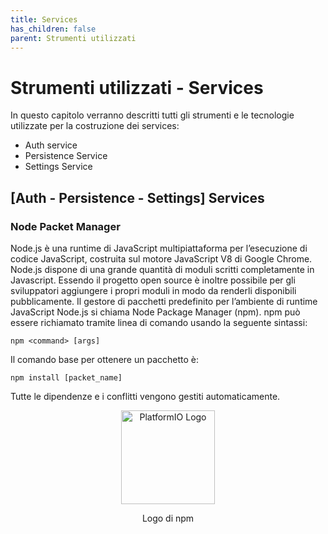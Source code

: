 ```yaml
---
title: Services
has_children: false
parent: Strumenti utilizzati
---
```


# Strumenti utilizzati - Services

In questo capitolo verranno descritti tutti gli strumenti e le tecnologie utilizzate per la costruzione dei services:
- Auth service
- Persistence Service
- Settings Service

## [Auth - Persistence - Settings] Services
### Node Packet Manager
Node.js è una runtime di JavaScript multipiattaforma per l’esecuzione di codice JavaScript, costruita
sul motore JavaScript V8 di Google Chrome.
Node.js dispone di una grande quantità di moduli scritti completamente in Javascript. Essendo il progetto
open source è inoltre possibile per gli sviluppatori aggiungere i propri moduli in modo da renderli disponibili pubblicamente.
Il gestore di pacchetti predefinito per l’ambiente di runtime JavaScript Node.js si chiama Node Package
Manager (npm). npm può essere richiamato tramite linea di comando usando la seguente sintassi:
```shell
npm <command> [args]
```
Il comando base per ottenere un pacchetto è:
```shell
npm install [packet_name]
```
Tutte le dipendenze e i conflitti vengono gestiti automaticamente.  

<div align="center">
<img src="https://upload.wikimedia.org/wikipedia/commons/d/db/Npm-logo.svg" width="150px" height="150px" alt="PlatformIO Logo">
<p align="center">Logo di npm</p>
</div>



